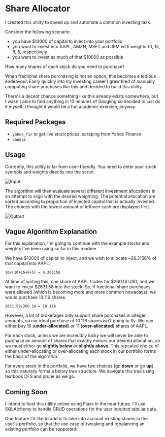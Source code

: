 # Share Allocator

I created this utility to speed up and automate a common investing task.

Consider the following scenario:

 - you have $10000 of capital to inject into your portfolio
 - you want to invest into AAPL, AMZN, MSFT and JPM with weights 10, 15, 8, 5, respectively
 - you want to invest as much of that $10000 as possible

How many shares of each stock do you need to purchase? 

When fractional share purchasing is not an option, this becomes a tedious endeavour. Fairly quickly into my investing career I grew tired of manually computing share purchases like this and decided to build this utility.

There's a decent chance something like this already exists somewhere, but I wasn't able to find anything in 10 minutes of Googling so decided to just do it myself. I thought it would be a fun academic exercise, anyway.

## Required Packages

 - `yahoo_fin` to get live stock prices, scraping from Yahoo Finance
 - `pandas`

## Usage

Currently, this utility is far from user-friendly. You need to enter your stock symbols and weights directly into the script. 

![Input](https://scontent.fymy1-1.fna.fbcdn.net/v/t1.15752-9/75478396_541354423314960_4601194770532925440_n.png?_nc_cat=107&_nc_oc=AQnX3-soelCUQMKSZOCoJYtNH3nORhJfPhoA24We5FvZFcwc5bNAiBOwvDmdponT2T8&_nc_ht=scontent.fymy1-1.fna&oh=3b0280d40b59eebc2d91a518c364439e&oe=5E4AC675)

The algorithm will then evaluate several different investment allocations in an attempt to align with the desired weighting. The potential allocation are sorted according to proportion of injected capital that is actually invested. The choices with the lowest amount of leftover cash are displayed first.

![Output](https://scontent.fymy1-2.fna.fbcdn.net/v/t1.15752-9/74661831_595221584353095_1514716166503792640_n.png?_nc_cat=106&_nc_oc=AQljkXyDJ_aI8e754_lSAw-K8YAeeLDWUyKbJpFtPPsom4VT2Qj_9c6YZyyYfJKjdbs&_nc_ht=scontent.fymy1-2.fna&oh=4e9e46682bf93ea228485b83648d396a&oe=5E52F5D4)

## Vague Algorithm Explanation

For this explanation, I'm going to continue with the example stocks and weights I've been using so far in this readme.

We have $10000 of capital to inject, and we wish to allocate ~26.3158% of that capital into AAPL.

`10/(10+15+8+5) = 0.263158`

At time of writing this, one share of AAPL trades for $260.14 USD, and we want to invest $2631.58 into the stock. So, if fractional share purchases were allowed (which is becoming more and more common nowadays), we would purchase 10.116 shares.

`2631.58/260.14 = 10.116`

However, a lot of brokerages only support share purchases in integer amounts, so our ideal purchase of 10.116 shares isn't going to fly. We can either buy 10 (**under-allocated**) or 11 (**over-allocated**) shares of AAPL.

For each stock, unless we are incredibly lucky we will never be able to purchase an amount of shares that exactly mirrors our desired allocation, so we must either go **slightly below** or **slightly above**. This repeated choice of either under-allocating or over-allocating each stock in our portfolio forms the basis of the algorithm.

For every stock in the portfolio, we have two choices (go **down** or go **up**), so this naturally forms a binary tree structure. We navigate this tree using textbook DFS and prune as we go.

## Coming Soon

I intend to host this utility online using Flask in the near future. I'll use SQLAlchemy to handle CRUD operations for the user inputted tabular data.

One feature I'd like to add is to take into account existing shares in the user's portfolio, so that the use case of tweaking and rebalancing an existing portfolio can be supported.
